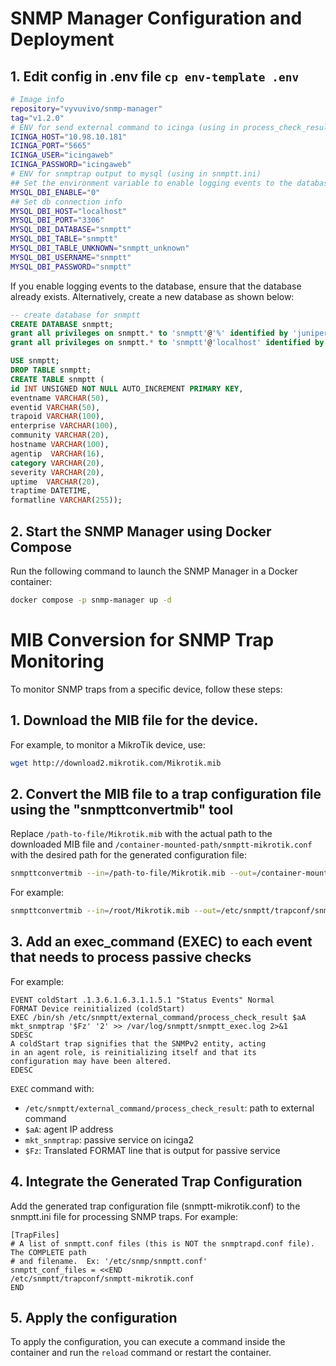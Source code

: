 # SNMP Manager Configuration and Deployment
## 1. Edit config in .env file `cp env-template .env`
```sh
# Image info
repository="vyvuvivo/snmp-manager"
tag="v1.2.0"
# ENV for send external command to icinga (using in process_check_result.sh)
ICINGA_HOST="10.98.10.181"
ICINGA_PORT="5665"
ICINGA_USER="icingaweb"
ICINGA_PASSWORD="icingaweb"
# ENV for snmptrap output to mysql (using in snmptt.ini)
## Set the environment variable to enable logging events to the database. 1: enable, 0: disable
MYSQL_DBI_ENABLE="0"
## Set db connection info
MYSQL_DBI_HOST="localhost"
MYSQL_DBI_PORT="3306"
MYSQL_DBI_DATABASE="snmptt"
MYSQL_DBI_TABLE="snmptt"
MYSQL_DBI_TABLE_UNKNOWN="snmptt_unknown"
MYSQL_DBI_USERNAME="snmptt"
MYSQL_DBI_PASSWORD="snmptt"
```

If you enable logging events to the database, ensure that the database already exists.
Alternatively, create a new database as shown below:
```sql
-- create database for snmptt
CREATE DATABASE snmptt;
grant all privileges on snmptt.* to 'snmptt'@'%' identified by 'juniper@123';
grant all privileges on snmptt.* to 'snmptt'@'localhost' identified by 'juniper@123';

USE snmptt;
DROP TABLE snmptt;
CREATE TABLE snmptt (
id INT UNSIGNED NOT NULL AUTO_INCREMENT PRIMARY KEY,
eventname VARCHAR(50),
eventid VARCHAR(50),
trapoid VARCHAR(100),
enterprise VARCHAR(100),
community VARCHAR(20),
hostname VARCHAR(100),
agentip  VARCHAR(16),
category VARCHAR(20),
severity VARCHAR(20),
uptime  VARCHAR(20),
traptime DATETIME,
formatline VARCHAR(255));
```

## 2. Start the SNMP Manager using Docker Compose
Run the following command to launch the SNMP Manager in a Docker container:
```sh
docker compose -p snmp-manager up -d
```

# MIB Conversion for SNMP Trap Monitoring
To monitor SNMP traps from a specific device, follow these steps:

## 1. Download the MIB file for the device. 
For example, to monitor a MikroTik device, use:
```sh
wget http://download2.mikrotik.com/Mikrotik.mib
```

## 2. Convert the MIB file to a trap configuration file using the "snmpttconvertmib" tool
Replace `/path-to-file/Mikrotik.mib` with the actual path to the downloaded MIB file and `/container-mounted-path/snmptt-mikrotik.conf` with the desired path for the generated configuration file:
```sh
snmpttconvertmib --in=/path-to-file/Mikrotik.mib --out=/container-mounted-path/snmptt-mikrotik.conf
```
For example:
```sh
snmpttconvertmib --in=/root/Mikrotik.mib --out=/etc/snmptt/trapconf/snmptt-mikrotik.conf
```


## 3. Add an exec_command (EXEC) to each event that needs to process passive checks
For example:
```
EVENT coldStart .1.3.6.1.6.3.1.1.5.1 "Status Events" Normal
FORMAT Device reinitialized (coldStart)
EXEC /bin/sh /etc/snmptt/external_command/process_check_result $aA mkt_snmptrap '$Fz' '2' >> /var/log/snmptt/snmptt_exec.log 2>&1
SDESC
A coldStart trap signifies that the SNMPv2 entity, acting
in an agent role, is reinitializing itself and that its
configuration may have been altered.
EDESC
```

`EXEC` command with:
- `/etc/snmptt/external_command/process_check_result`: path to external command
- `$aA`: agent IP address
- `mkt_snmptrap`: passive service on icinga2
- `$Fz`: Translated FORMAT line that is output for passive service

## 4. Integrate the Generated Trap Configuration
Add the generated trap configuration file (snmptt-mikrotik.conf) to the snmptt.ini file for processing SNMP traps. For example:
```
[TrapFiles]
# A list of snmptt.conf files (this is NOT the snmptrapd.conf file).  The COMPLETE path 
# and filename.  Ex: '/etc/snmp/snmptt.conf'
snmptt_conf_files = <<END
/etc/snmptt/trapconf/snmptt-mikrotik.conf
END
```

## 5. Apply the configuration
To apply the configuration, you can execute a command inside the container and run the `reload` command or restart the container.
